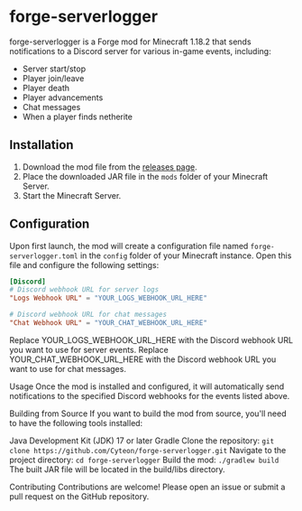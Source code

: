 # forge-serverlogger

forge-serverlogger is a Forge mod for Minecraft 1.18.2 that sends notifications to a Discord server for various in-game events, including:

- Server start/stop
- Player join/leave
- Player death
- Player advancements
- Chat messages
- When a player finds netherite

## Installation

1. Download the mod file from the [releases page](https://github.com/Cyteon/forge-serverlogger/releases).
2. Place the downloaded JAR file in the `mods` folder of your Minecraft Server.
3. Start the Minecraft Server.

## Configuration

Upon first launch, the mod will create a configuration file named `forge-serverlogger.toml` in the `config` folder of your Minecraft instance. Open this file and configure the following settings:

```toml
[Discord]
# Discord webhook URL for server logs
"Logs Webhook URL" = "YOUR_LOGS_WEBHOOK_URL_HERE"

# Discord webhook URL for chat messages
"Chat Webhook URL" = "YOUR_CHAT_WEBHOOK_URL_HERE"
```
Replace YOUR_LOGS_WEBHOOK_URL_HERE with the Discord webhook URL you want to use for server events. Replace YOUR_CHAT_WEBHOOK_URL_HERE with the Discord webhook URL you want to use for chat messages.

Usage
Once the mod is installed and configured, it will automatically send notifications to the specified Discord webhooks for the events listed above.

Building from Source
If you want to build the mod from source, you'll need to have the following tools installed:

Java Development Kit (JDK) 17 or later
Gradle
Clone the repository: `git clone https://github.com/Cyteon/forge-serverlogger.git`
Navigate to the project directory: `cd forge-serverlogger`
Build the mod: `./gradlew build`
The built JAR file will be located in the build/libs directory.

Contributing
Contributions are welcome! Please open an issue or submit a pull request on the GitHub repository.
